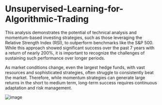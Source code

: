 # Unsupervised-Learning-for-Algorithmic-Trading
This analysis demonstrates the potential of technical analysis and momentum-based investing strategies, such as those leveraging the Relative Strength Index (RSI), to outperform benchmarks like the S&P 500. While this approach showed significant success over the past 7 years with a return of nearly 200%, it is important to recognize the challenges of sustaining such performance over longer periods.

As market conditions change, even the largest hedge funds, with vast resources and sophisticated strategies, often struggle to consistently beat the market. Therefore, while momentum strategies can generate large returns in the short to medium term, long-term success requires continuous adaptation and risk management.





![image](https://github.com/user-attachments/assets/5cac35fd-3caa-41af-ab25-8d5b7c580eee)
